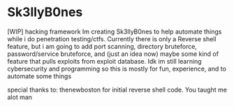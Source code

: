 # Sk3llyB0nes
[WIP] hacking framework
Im creating Sk3llyB0nes to help automate things while i do penetration testing/ctfs. Currently there is only a Reverse shell feature, but i am going to add port scanning, directory bruteforce, password/service bruteforce, and (just an idea now) maybe some kind of feature that pulls exploits from exploit database. Idk im still learning cybersecurity and programming so this is mostly for fun, experience, and to automate some things

special thanks to: thenewboston for initial reverse shell code. You taught me alot man
